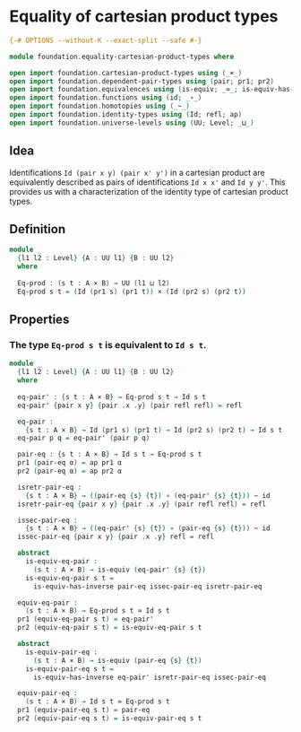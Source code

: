 # Equality of cartesian product types

```agda
{-# OPTIONS --without-K --exact-split --safe #-}

module foundation.equality-cartesian-product-types where

open import foundation.cartesian-product-types using (_×_)
open import foundation.dependent-pair-types using (pair; pr1; pr2)
open import foundation.equivalences using (is-equiv; _≃_; is-equiv-has-inverse)
open import foundation.functions using (id; _∘_)
open import foundation.homotopies using (_~_)
open import foundation.identity-types using (Id; refl; ap)
open import foundation.universe-levels using (UU; Level; _⊔_)
```

## Idea

Identifications `Id (pair x y) (pair x' y')` in a cartesian product are equivalently described as pairs of identifications `Id x x'` and `Id y y'`. This provides us with a characterization of the identity type of cartesian product types.

## Definition

```agda
module _
  {l1 l2 : Level} {A : UU l1} {B : UU l2}
  where
  
  Eq-prod : (s t : A × B) → UU (l1 ⊔ l2)
  Eq-prod s t = (Id (pr1 s) (pr1 t)) × (Id (pr2 s) (pr2 t))
```

## Properties

### The type `Eq-prod s t` is equivalent to `Id s t`.

```agda
module _
  {l1 l2 : Level} {A : UU l1} {B : UU l2}
  where
  
  eq-pair' : {s t : A × B} → Eq-prod s t → Id s t
  eq-pair' {pair x y} {pair .x .y} (pair refl refl) = refl

  eq-pair :
    {s t : A × B} → Id (pr1 s) (pr1 t) → Id (pr2 s) (pr2 t) → Id s t
  eq-pair p q = eq-pair' (pair p q)

  pair-eq : {s t : A × B} → Id s t → Eq-prod s t
  pr1 (pair-eq α) = ap pr1 α
  pr2 (pair-eq α) = ap pr2 α

  isretr-pair-eq :
    {s t : A × B} → ((pair-eq {s} {t}) ∘ (eq-pair' {s} {t})) ~ id
  isretr-pair-eq {pair x y} {pair .x .y} (pair refl refl) = refl

  issec-pair-eq :
    {s t : A × B} → ((eq-pair' {s} {t}) ∘ (pair-eq {s} {t})) ~ id
  issec-pair-eq {pair x y} {pair .x .y} refl = refl

  abstract
    is-equiv-eq-pair :
      (s t : A × B) → is-equiv (eq-pair' {s} {t})
    is-equiv-eq-pair s t =
      is-equiv-has-inverse pair-eq issec-pair-eq isretr-pair-eq

  equiv-eq-pair :
    (s t : A × B) → Eq-prod s t ≃ Id s t
  pr1 (equiv-eq-pair s t) = eq-pair'
  pr2 (equiv-eq-pair s t) = is-equiv-eq-pair s t

  abstract
    is-equiv-pair-eq :
      (s t : A × B) → is-equiv (pair-eq {s} {t})
    is-equiv-pair-eq s t =
      is-equiv-has-inverse eq-pair' isretr-pair-eq issec-pair-eq

  equiv-pair-eq :
    (s t : A × B) → Id s t ≃ Eq-prod s t
  pr1 (equiv-pair-eq s t) = pair-eq
  pr2 (equiv-pair-eq s t) = is-equiv-pair-eq s t
```
